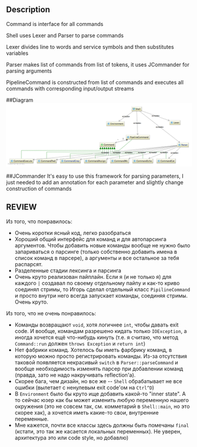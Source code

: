 ## Description

Command is interface for all commands

Shell uses Lexer and Parser to parse commands

Lexer divides line to words and service symbols and then substitutes 
variables

Parser makes list of commands from list of tokens, it uses JCommander 
for parsing arguments

PipelineCommand is constructed from list of commands and executes all 
commands with corresponding input/output streams

##Diagram
![](diagram.png)

##JCommander
It's easy to use this framework for parsing parameters,
I just needed to add an annotation for each parameter and slightly 
change construction of commands 

## REVIEW

Из того, что понравилось:
* Очень коротки ясный код, легко разобраться
* Хороший общий интерфейс для команд и для автопарсинга аргументов. Чтобы
добавить новые команды вообще не нужно было запариваться о парсинге (только
собственно добавить имена в список команд в парсере), а аргументы и все
остальное за тебя распарсят.
* Разделенные стадии лексинга и парсинга
* Очень круто реализован пайплайн. Если я (и не только я) для каждого `|`
создавал по своему отдельному пайпу и как-то криво соединял стримы, то
Игорь сделал отдельный класс `PipilineCommand` и просто внутри него всегда
запускает команды, соединяя стримы. Очень круто.

Из того, что не очень понравилось:
* Команды возвращают `void`, хотя логичнее `int`, чтобы давать exit code.
И вообще, командам разрешено кидать только `IOException`, а иногда хочется
ещё что-нибудь кинуть (т.е. я считаю, что метод `Command::run` должен
`throws Exception` и `return int`)
* Нет фабрики команд. Хотелось бы иметь фарбрику команд, в которую можно
просто регистрировать команды. Из-за отсутствия таковой появляется некрасивый
`switch` в `Parser::parseCommand` и вообще необходимость изменять парсер при
добавлении команд (правда, зато не надо накручивать reflection'a).
* Скорее бага, чем дизайн, но все же -- `Shell` обрабатывает не все ошибки
 (вылетает с ненулевым exit code'ом на `Ctrl^D`)
* В `Environment` было бы круто ище добавить какой-то "inner state". А то сейчас
юзер как бы может изменить любую переменную нашего окружения (это не совсем так,
см. комметарий в `Shell::main`, но это скорее хак), а хочется иметь какие-то свои, внутренние
переменные.
* Мне кажется, почти все классы здесь должны быть помечаны `final` (кстати,
это так же касается локальных переменных). Не уверен, архитектура это или
code style, но добавлю)